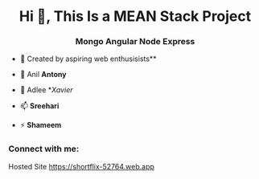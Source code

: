 <h1 align="center">Hi 👋, This Is a MEAN Stack Project</h1>
<h3 align="center">Mongo Angular Node Express</h3> 
 
- 🔭 Created by aspiring web enthusisists** 
  
- 🌱 Anil **Antony**  
  
- 💬 Adlee **Xavier*
 
- 📫  **Sreehari**
    
- ⚡  **Shameem** 
  
<h3 align="left">Connect with me:</h3> 
<p align="left"> 
</p>

Hosted Site
https://shortflix-52764.web.app 
